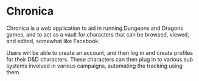 # Chronica

Chronica is a web application to aid in running Dungeons and Dragons games, and to act as a vault for characters that can be browsed, viewed, and edited, somewhat like Facebook.

Users will be able to create an account, and then log in and create profiles for their D&D characters. These characters can then plug in to various sub systems involved in various campaigns, automating the tracking using them.